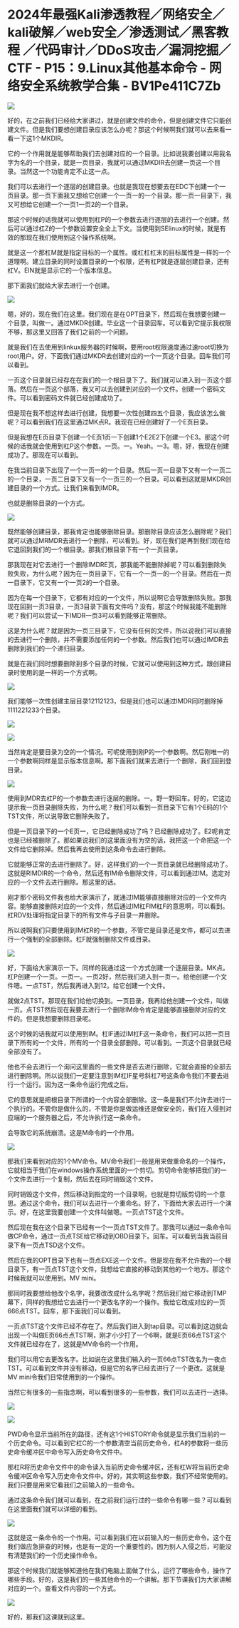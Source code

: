 # 2024年最强Kali渗透教程／网络安全／kali破解／web安全／渗透测试／黑客教程 ／代码审计／DDoS攻击／漏洞挖掘／CTF - P15：9.Linux其他基本命令 - 网络安全系统教学合集 - BV1Pe411C7Zb

![](img/8729ff66be80e4f235573398cfeb9190_0.png)

好的，在之前我们已经给大家讲过，就是创建文件的命令，但是创建文件它只能创建文件。但是我们要想创建目录应该怎么办呢？那这个时候啊我们就可以去来看一看一下这1个MKDIR。

它的一个作用就是能够帮助我们去创建对应的一个目录。比如说我要创建以用我名字为名的一个目录，就是一页目录，我就可以通过MKDIR去创建一页这一个目录。当然这一个功能肯定不止这一点。

我们可以去进行一个逐层的创建目录。也就是我现在想要去在EDC下创建一个一页目录。那一页下面我又想给它创建一个一页一的一个目录。那一页一目录下，我又可想给它创建一个一页1一页2的一个目录。

那这个时候的话我就可以使用到杠P的一个参数去进行逐层的去进行一个创建。然后可以通过杠Z的一个参数设置安全全上下文。当使用到SElinux的时候，就是有效的那现在我们使用到这个操作系统啊。

就是这一个那杠M就是指定目标的一个属性。或杠杠杠末的目标属性是一样的一个道理啊。建立目录的同时设置目录的一个权限，还有杠P就是逐层创建目录，还有杠V。EIN就是显示它的一个版本信息。

那下面我们就给大家去进行一个创建。

![](img/8729ff66be80e4f235573398cfeb9190_2.png)

嗯，好的，现在我们在这里。我们现在是在OPT目录下，然后现在我想要创建一个目录，叫做一。通过MKDR创建。毕业这一个目录回车。可以看到它提示我权限不够，那这里又回答了我们之前的一个问题。

就是我们在去使用到linkux服务器的时候啊，要用root权限速度通过速root切换为root用户。好，下面我们通过MKDR去创建对应的一个一页这个目录。回车我们可以看到。

一页这个目录就已经存在在我们的一个根目录下了。我们就可以进入到一页这个部落。然后在一页这个部落，我又可以去创建到对应的一个文件。创建一个密码文件。可以看到密码文件就已经创建成功了。

但是现在我不想这样去进行创建，我想要一次性创建四五个目录，我应该怎么做呢？可以看到我们在这里通过MK点R。我现在已经创建好了一个E页目录。

但是我想在E页目录下创建一个E页1页一下创建1个E2E2下创建一个E3。那这个时候的话我就会使用到杠P这个参数。一页。一。Yeah。一3。嗯，好，我现在创建成功了。那现在可以看到。

在我当前目录下出现了一个一页一的一个目录。然后一页一目录下又有一个一页二的一个目录，一页二目录下又有一个一页三的一个目录。可以看到这就是MKDR创建目录的一个方式。让我们来看到IMDR。

也就是删除目录的一个方式。

![](img/8729ff66be80e4f235573398cfeb9190_4.png)

既然能够创建目录，那我肯定也能够删除目录。那删除目录应该怎么删除呢？我们就可以通过MRMDR去进行一个删除，可以看到。好，现在我们是再到我们现在给它退回到我们的一个根目录。那我们根目录下有一个一页目录。

那我现在对它去进行一个删除IMDRE页，那我能不能删除掉呢？可以看到删除失败失败，为什么呢？因为在一页目录下，它有一个一页一的一个目录。然后在一页一目录下，它又有一个一页2的一个目录。

因为在每一个目录下，它都有对应的一个文件，所以说啊它会导致删除失败。那我现在回到一页3目录，一页3目录下面有文件吗？没有，那这个时候我能不能删除呢？我们可以尝试一下IMDR一页3可以看到能够正常删除。

这是为什么呢？就是因为一页三目录下，它没有任何的文件，所以说我们可以直接的去进行一个删除，并不需要添加任何的一个参数。然后我们也可以通过IMDR去删除到我们的一个递归目录。

就是在我们同时想要删除到多个目录的时候，它就可以使用到这种方式，跟创建目录时使用的是一样的一个方式啊。



![](img/8729ff66be80e4f235573398cfeb9190_6.png)

我们能够一次性创建主层目录12112123，但是我们也可以通过IMDR同时删除掉1111221233个目录。



![](img/8729ff66be80e4f235573398cfeb9190_8.png)

![](img/8729ff66be80e4f235573398cfeb9190_9.png)

当然肯定是要目录为空的一个情况。可呢使用到刚P的一个参数啊。然后刚唯一的一个参数啊同样是显示版本信息啊。那下面我们就来去进行一个删除，我们回到登目录。



![](img/8729ff66be80e4f235573398cfeb9190_11.png)

使用到MDR去杠P的一个参数去进行逐层的删除。一。野一野回车。好的，它这边提示我一页目录删除失败，为什么呢？我们可以看到一页目录下它有1个E码的1个TST文件，所以说导致它删除失败了。

但是一页目录下的一个E页一，它已经删除成功了吗？已经删除成功了。E2呢肯定也是已经被删除了。那如果说我们的这里面没有为空的话，我把这一个命把这一个文件给它删除掉。然后我再去使用到这条命令去进行删除。

它就能够正常的去进行删除了。好，这样我们的一个一页目录就已经删除成功了。这就是RIMDIR的一个命令，然后还有IM命令删除文件，可以看到通过IM。选定对应的一个文件去进行删除。那这里的话。

刚才那个密码文件我也给大家演示了，就通过IM能够直接删除对应的一个文件内容。能够直接删除对应的一个文件，然后通过IM杠FIM杠F的意思啊，可以看到。杠RDV处理将指定目录下的所有文件与子目录一并删除。

所以说啊我们只要使用到IM杠R的一个参数，不管它是目录还是文件，都可以去进行一个强制的全部删除。杠F就强制删除文件或目录。



![](img/8729ff66be80e4f235573398cfeb9190_13.png)

好，下面给大家演示一下。同样的我通过这一个方式创建一个逐层目录。MK点。杠P创建一个一页。一页一。一页2好，然后我们进入到一页一。给他创建一个文件嗯。一点TST，然后我再进入到12。给它创建一个文件。

就做2点TST。那现在我们给他切换到。一页目录，我再给他创建一个文件，叫做一页。点TST然后现在我要去进行一个删除IM命令肯定是能够直接删除对应的文件的。但是我想要删除目录呢。

这个时候的话我就可以使用到IM。杠IF通过IM杠F这一条命令，我们可以把一页目录下所有的一个文件，所有的一个目录全部删除。可以看到。一页这个目录就已经全部没有了。

他也不会去进行一个询问这里面的一些文件是否去进行删除，它就会直接的全部去进行删除啊。所以说我们一定要注意到IM杠IF星号斜杠7号这条命令我们不要去进行一个运行。因为这一条命令运行完成之后。

它的意思就是把根目录下所谓的一个内容全部删除。这一条是我们不允许去进行一个执行的。不管你是做什么的，不管是你是做运维还是做安全的，我们在入侵到对应端的一个服务器之后，不允许执行这一条命令。

会导致它的系统崩溃。这是M命令的一个作用。

![](img/8729ff66be80e4f235573398cfeb9190_15.png)

那我们来看到对应的1个MV命令。MV命令我们一般是用来做重命名的一个操作，它就相当于我们在windows操作系统里面的一个剪切。剪切命令能够把我们的一个文件去进行一个复制，然后去在同时销毁这个文件。

同时销毁这个文件，然后移动到指定的一个目录啊，也就是剪切版剪切的一个意思。通过这个命令，我们可以去进行一个重命名。好了，下面给大家去进行一个演示。好，在这里我要创建一个文件叫做嗯。一页点TST这个文件。

然后现在我在这个目录下已经有一个一页点TST文件了。那我可以通过一条命令叫做CP命令，通过一页点TSE给它移动到OBD目录下。回车。可以看到当我当前目录下有一页点TSD这个文件。

然后在我的OPT目录下也有一页点EXE这一个文件。但是现在我不允许我的一个根目录下，有一页点TST这个文件，我想给它直接的移动到其他的一个地方。那这个时候我就可以使用到。MV mini。

那同时我要想给他改个名字，我要改改成什么名字呢？然后我们给它移动到TMP幕下，同样的我想给它去进行一个更改名字的一个操作。我给它改成对应的一页666点TST。回车，那下面我们可以看到。

一页点TST这个文件已经不存在了。然后我们进入到tap目录。可以看到这边就会出现一个叫做E页66点点TST啊，刚才小少打了一个6啊，就是E页66点TST这个文件就已经存在了，这就是MV命令的一个作用。

我们可以用它去更改名字。比如说在这里我们输入的一页66点TST改名为一夜点TST。可以看到文件并没有移动，但是它的名字已经去进行了一个更改。这就是MV mini令我们日常使用到的一个操作。

当然它有很多的一些指念啊，可以看到很多的一些参数，我们可以去进行一选择。

![](img/8729ff66be80e4f235573398cfeb9190_17.png)

![](img/8729ff66be80e4f235573398cfeb9190_18.png)

PWD命令显示当前所在的路径，还有这1个HISTORY命令就是显示我们当前的一个历史命令。可以看到它杠C的一个参数清空当前历史命令，杠A的参数将一些历史命令缓冲区中命令写入历史命令文件中。

那杠R将历史命令文件中的命令读入当前历史命令缓冲区，还有杠W将当前历史命令缓冲区命令写入历史命令文件中。好的，其实啊这些参数，我们不经常使用的。我们只要是用来它看我们之前输入的一些命令。

通过这条命令我们就可以看到，在之前我们运行过的一些命令有哪一些？可以看到在这里面我们就可以详细的看到。



![](img/8729ff66be80e4f235573398cfeb9190_20.png)

这就是这一条命令的一个作用。可以看到我们在以前输入的一些历史命令。这个在我们做应急排查的时候，也是有一定的一个重要性的。因为别人入侵之后，可能没有清楚我们的一个历史操作命令。

那这个时候我们就能够知道他在我们电脑上面做了什么，运行了哪些命令，操作了哪些手段。好的，这是我们的一些其他命令的一个讲解。那下节课我们为大家讲解对应的一个。查看文件内容的一个方式。



![](img/8729ff66be80e4f235573398cfeb9190_22.png)

好的，那我们这课就到这里。